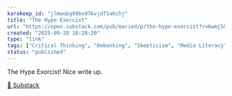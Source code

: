 ```yaml
---
karakeep_id: "jlmwobg99bvd76vjdf1a6chj"
title: "The Hype Exorcist"
url: "https://open.substack.com/pub/maried/p/the-hype-exorcist?r=6wmj5&utm_medium=ios"
created: "2025-09-28 18:28:20"
type: "link"
tags: ["Critical Thinking", "Debunking", "Skepticism", "Media Literacy"]
status: "published"
---
```

The Hype Exorcist! Nice write up. 

[🔗 Substack](https://open.substack.com/pub/maried/p/the-hype-exorcist?r=6wmj5&utm_medium=ios)